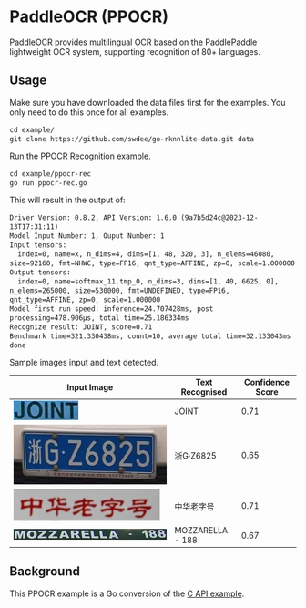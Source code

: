 # PaddleOCR (PPOCR)

[PaddleOCR](https://github.com/PaddlePaddle/PaddleOCR) provides multilingual
OCR based on the PaddlePaddle lightweight OCR system, supporting recognition of
80+ languages.

## Usage

Make sure you have downloaded the data files first for the examples.
You only need to do this once for all examples.

```
cd example/
git clone https://github.com/swdee/go-rknnlite-data.git data
```

Run the PPOCR Recognition example.
```
cd example/ppocr-rec
go run ppocr-rec.go
```

This will result in the output of:
```
Driver Version: 0.8.2, API Version: 1.6.0 (9a7b5d24c@2023-12-13T17:31:11)
Model Input Number: 1, Ouput Number: 1
Input tensors:
  index=0, name=x, n_dims=4, dims=[1, 48, 320, 3], n_elems=46080, size=92160, fmt=NHWC, type=FP16, qnt_type=AFFINE, zp=0, scale=1.000000
Output tensors:
  index=0, name=softmax_11.tmp_0, n_dims=3, dims=[1, 40, 6625, 0], n_elems=265000, size=530000, fmt=UNDEFINED, type=FP16, qnt_type=AFFINE, zp=0, scale=1.000000
Model first run speed: inference=24.707428ms, post processing=478.906µs, total time=25.186334ms
Recognize result: JOINT, score=0.71
Benchmark time=321.330438ms, count=10, average total time=32.133043ms
done
```

Sample images input and text detected.


| Input Image                       | Text Recognised | Confidence Score |
|-----------------------------------|-----------------|------------------|
| ![joint.png](joint.png)           | JOINT           | 0.71             |
| ![region.jpg](region.jpg)         |    浙G·Z6825        | 0.65         |
| ![cn-text.png](cn-text.png)       |    中华老字号        | 0.71          |
| ![mozzarella.jpg](mozzarella.jpg) |    MOZZARELLA - 188        | 0.67  |



## Background

This PPOCR example is a Go conversion of the [C API example](https://github.com/airockchip/rknn_model_zoo/blob/main/examples/PPOCR/PPOCR-Rec/cpp/main.cc).


